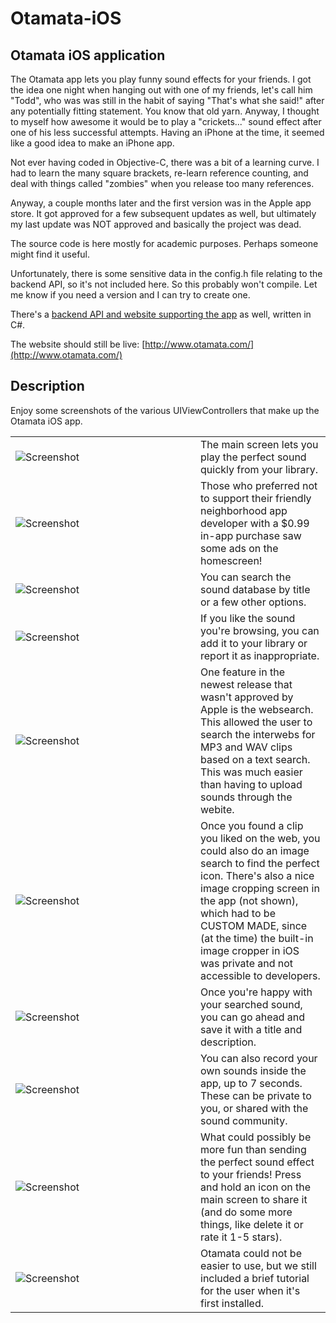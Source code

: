 Otamata-iOS
===========

Otamata iOS application
-----------------------
The Otamata app lets you play funny sound effects for your friends.  I got the idea one night when hanging out with one of my friends, let's call him "Todd", who was was still in the habit of saying "That's what she said!" after any potentially fitting statement.  You know that old yarn.  Anyway, I thought to myself how awesome it would be to play a "crickets..." sound effect after one of his less successful attempts.  Having an iPhone at the time, it seemed like a good idea to make an iPhone app.

Not ever having coded in Objective-C, there was a bit of a learning curve.  I had to learn the many square brackets, re-learn reference counting, and deal with things called "zombies" when you release too many references.

Anyway, a couple months later and the first version was in the Apple app store.  It got approved for a few subsequent updates as well, but ultimately my last update was NOT approved and basically the project was dead.

The source code is here mostly for academic purposes.  Perhaps someone might find it useful.

Unfortunately, there is some sensitive data in the config.h file relating to the backend API, so it's not included here.  So this probably won't compile.  Let me know if you need a version and I can try to create one.

There's a [backend API and website supporting the app](https://github.com/jbaumbach/Otamata-API-Web) as well, written in C#.

The website should still be live: [http://www.otamata.com/](http://www.otamata.com/)

Description
-----------

Enjoy some screenshots of the various UIViewControllers that make up the Otamata iOS app. 

<table cellpadding="10">

<tr>
<td width="280"><img src="Screenshots/ss-main-no-ad.png" alt="Screenshot" /></td>
<td>The main screen lets you play the perfect sound quickly from your library.</td>
</tr>

<tr>
<td><img src="Screenshots/ss-main-ad.png" alt="Screenshot" /></td>
<td>Those who preferred not to support their friendly neighborhood app developer with a $0.99 in-app purchase saw some ads on the homescreen!</td>
</tr>

<tr>
<td><img src="Screenshots/ss-browse.png" alt="Screenshot" /></td>
<td>You can search the sound database by title or a few other options.</td>
</tr>

<tr>
<td><img src="Screenshots/ss-download.png" alt="Screenshot" /></td>
<td>If you like the sound you're browsing, you can add it to your library or report it as inappropriate.</td>
</tr>

<tr>
<td><img src="Screenshots/ss-websearch.png" alt="Screenshot" /></td>
<td>One feature in the newest release that wasn't approved by Apple is the websearch.  This allowed the user to search
the interwebs for MP3 and WAV clips based on a text search.  This was much easier than having to upload sounds through
the webite.</td>
</tr>

<tr>
<td><img src="Screenshots/ss-icon-websearch.png" alt="Screenshot" /></td>
<td>Once you found a clip you liked on the web, you could also do an image search to find the perfect icon.  There's also a nice image cropping screen in the app (not shown), which had to be CUSTOM MADE, since (at the time) the built-in image cropper in iOS was private and not accessible to developers.</td>
</tr>

<tr>
<td><img src="Screenshots/ss-record-save.png" alt="Screenshot" /></td>
<td>Once you're happy with your searched sound, you can go ahead and save it with a title and description.</td>
</tr>

<tr>
<td><img src="Screenshots/ss-record.png" alt="Screenshot" /></td>
<td>You can also record your own sounds inside the app, up to 7 seconds.  These can be private to you, or shared with the sound community.</td>
</tr>

<tr>
<td><img src="Screenshots/ss-sharing.png" alt="Screenshot" /></td>
<td>What could possibly be more fun than sending the perfect sound effect to your friends!  Press and hold an icon on the main screen to share it (and do some more things, like delete it or rate it 1-5 stars).</td>
</tr>

<tr>
<td><img src="Screenshots/ss-intro-help-1.png" alt="Screenshot" /></td>
<td>Otamata could not be easier to use, but we still included a brief tutorial for the user when it's first installed.</td>
</tr>


</table>


